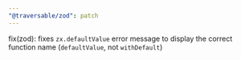 ```yaml
---
"@traversable/zod": patch
---
```


fix(zod): fixes `zx.defaultValue` error message to display the correct function name (`defaultValue`, not `withDefault`)
